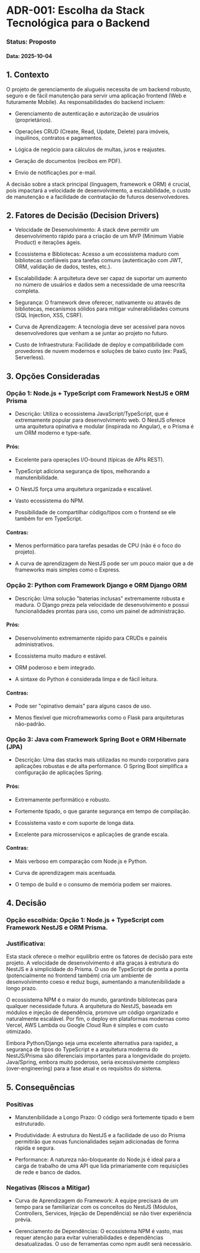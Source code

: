 # ADR-001: Escolha da Stack Tecnológica para o Backend

### Status: Proposto

#### Data: 2025-10-04

## 1. Contexto
O projeto de gerenciamento de aluguéis necessita de um backend robusto, seguro e de fácil manutenção para servir uma aplicação frontend (Web e futuramente Mobile). As responsabilidades do backend incluem:

- Gerenciamento de autenticação e autorização de usuários (proprietários).

- Operações CRUD (Create, Read, Update, Delete) para imóveis, inquilinos, contratos e pagamentos.

- Lógica de negócio para cálculos de multas, juros e reajustes.

- Geração de documentos (recibos em PDF).

- Envio de notificações por e-mail.

A decisão sobre a stack principal (linguagem, framework e ORM) é crucial, pois impactará a velocidade de desenvolvimento, a escalabilidade, o custo de manutenção e a facilidade de contratação de futuros desenvolvedores.

## 2. Fatores de Decisão (Decision Drivers)
- Velocidade de Desenvolvimento: A stack deve permitir um desenvolvimento rápido para a criação de um MVP (Minimum Viable Product) e iterações ágeis.

- Ecossistema e Bibliotecas: Acesso a um ecossistema maduro com bibliotecas confiáveis para tarefas comuns (autenticação com JWT, ORM, validação de dados, testes, etc.).

- Escalabilidade: A arquitetura deve ser capaz de suportar um aumento no número de usuários e dados sem a necessidade de uma reescrita completa.

- Segurança: O framework deve oferecer, nativamente ou através de bibliotecas, mecanismos sólidos para mitigar vulnerabilidades comuns (SQL Injection, XSS, CSRF).

- Curva de Aprendizagem: A tecnologia deve ser acessível para novos desenvolvedores que venham a se juntar ao projeto no futuro.

- Custo de Infraestrutura: Facilidade de deploy e compatibilidade com provedores de nuvem modernos e soluções de baixo custo (ex: PaaS, Serverless).

## 3. Opções Consideradas
### Opção 1: Node.js + TypeScript com Framework NestJS e ORM Prisma
- Descrição: Utiliza o ecossistema JavaScript/TypeScript, que é extremamente popular para desenvolvimento web. O NestJS oferece uma arquitetura opinativa e modular (inspirada no Angular), e o Prisma é um ORM moderno e type-safe.

#### Prós:

- Excelente para operações I/O-bound (típicas de APIs REST).

- TypeScript adiciona segurança de tipos, melhorando a manutenibilidade.

- O NestJS força uma arquitetura organizada e escalável.

- Vasto ecossistema do NPM.

- Possibilidade de compartilhar código/tipos com o frontend se ele também for em TypeScript.

#### Contras:

- Menos performático para tarefas pesadas de CPU (não é o foco do projeto).

- A curva de aprendizagem do NestJS pode ser um pouco maior que a de frameworks mais simples como o Express.

### Opção 2: Python com Framework Django e ORM Django ORM
- Descrição: Uma solução "baterias inclusas" extremamente robusta e madura. O Django preza pela velocidade de desenvolvimento e possui funcionalidades prontas para uso, como um painel de administração.

#### Prós:

- Desenvolvimento extremamente rápido para CRUDs e painéis administrativos.

- Ecossistema muito maduro e estável.

- ORM poderoso e bem integrado.

- A sintaxe do Python é considerada limpa e de fácil leitura.

#### Contras:

- Pode ser "opinativo demais" para alguns casos de uso.

- Menos flexível que microframeworks como o Flask para arquiteturas não-padrão.

### Opção 3: Java com Framework Spring Boot e ORM Hibernate (JPA)
- Descrição: Uma das stacks mais utilizadas no mundo corporativo para aplicações robustas e de alta performance. O Spring Boot simplifica a configuração de aplicações Spring.

#### Prós:

- Extremamente performático e robusto.

- Fortemente tipado, o que garante segurança em tempo de compilação.

- Ecossistema vasto e com suporte de longa data.

- Excelente para microsserviços e aplicações de grande escala.

#### Contras:

- Mais verboso em comparação com Node.js e Python.

- Curva de aprendizagem mais acentuada.

- O tempo de build e o consumo de memória podem ser maiores.

## 4. Decisão

### Opção escolhida: Opção 1: Node.js + TypeScript com Framework NestJS e ORM Prisma.

### Justificativa:
Esta stack oferece o melhor equilíbrio entre os fatores de decisão para este projeto. A velocidade de desenvolvimento é alta graças à estrutura do NestJS e à simplicidade do Prisma. O uso de TypeScript de ponta a ponta (potencialmente no frontend também) cria um ambiente de desenvolvimento coeso e reduz bugs, aumentando a manutenibilidade a longo prazo.

O ecossistema NPM é o maior do mundo, garantindo bibliotecas para qualquer necessidade futura. A arquitetura do NestJS, baseada em módulos e injeção de dependência, promove um código organizado e naturalmente escalável. Por fim, o deploy em plataformas modernas como Vercel, AWS Lambda ou Google Cloud Run é simples e com custo otimizado.

Embora Python/Django seja uma excelente alternativa para rapidez, a segurança de tipos do TypeScript e a arquitetura moderna do NestJS/Prisma são diferenciais importantes para a longevidade do projeto. Java/Spring, embora muito poderoso, seria excessivamente complexo (over-engineering) para a fase atual e os requisitos do sistema.

## 5. Consequências
### Positivas
- Manutenibilidade a Longo Prazo: O código será fortemente tipado e bem estruturado.

- Produtividade: A estrutura do NestJS e a facilidade de uso do Prisma permitirão que novas funcionalidades sejam adicionadas de forma rápida e segura.

- Performance: A natureza não-bloqueante do Node.js é ideal para a carga de trabalho de uma API que lida primariamente com requisições de rede e banco de dados.

### Negativas (Riscos a Mitigar)
- Curva de Aprendizagem do Framework: A equipe precisará de um tempo para se familiarizar com os conceitos do NestJS (Módulos, Controllers, Services, Injeção de Dependência) se não tiver experiência prévia.

- Gerenciamento de Dependências: O ecossistema NPM é vasto, mas requer atenção para evitar vulnerabilidades e dependências desatualizadas. O uso de ferramentas como npm audit será necessário.